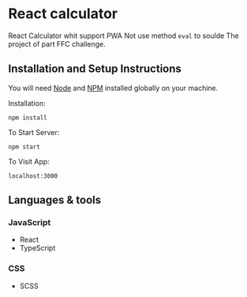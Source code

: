 # React calculator

React Calculator whit support PWA
Not use method `eval` to soulde
The project of part FFC challenge.

## Installation and Setup Instructions

You will need [Node](http://nodejs.org/) and [NPM](https://npmjs.org/) installed globally on your machine.

Installation:

`npm install`

To Start Server:

`npm start`

To Visit App:

`localhost:3000`

## Languages & tools

### JavaScript

- React
- TypeScript

### CSS

- SCSS
